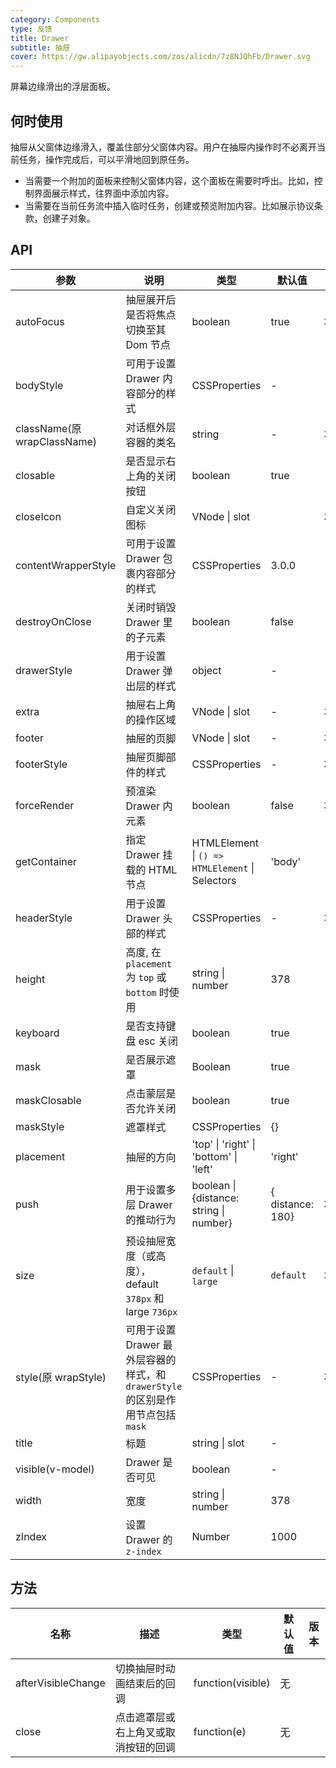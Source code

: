 ```yaml
---
category: Components
type: 反馈
title: Drawer
subtitle: 抽屉
cover: https://gw.alipayobjects.com/zos/alicdn/7z8NJQhFb/Drawer.svg
---
```


屏幕边缘滑出的浮层面板。

## 何时使用

抽屉从父窗体边缘滑入，覆盖住部分父窗体内容。用户在抽屉内操作时不必离开当前任务，操作完成后，可以平滑地回到原任务。

- 当需要一个附加的面板来控制父窗体内容，这个面板在需要时呼出。比如，控制界面展示样式，往界面中添加内容。
- 当需要在当前任务流中插入临时任务，创建或预览附加内容。比如展示协议条款，创建子对象。

## API

| 参数 | 说明 | 类型 | 默认值 | 版本 |
| --- | --- | --- | --- | --- |
| autoFocus | 抽屉展开后是否将焦点切换至其 Dom 节点 | boolean | true | 3.0.0 |
| bodyStyle | 可用于设置 Drawer 内容部分的样式 | CSSProperties | - |  |
| className(原 wrapClassName) | 对话框外层容器的类名 | string | - | 3.0.0 |
| closable | 是否显示右上角的关闭按钮 | boolean | true |  |
| closeIcon | 自定义关闭图标 | VNode \| slot | <CloseOutlined /> | 3.0.0 |
| contentWrapperStyle | 可用于设置 Drawer 包裹内容部分的样式 | CSSProperties | 3.0.0 |
| destroyOnClose | 关闭时销毁 Drawer 里的子元素 | boolean | false |  |
| drawerStyle | 用于设置 Drawer 弹出层的样式 | object | - |  |
| extra | 抽屉右上角的操作区域 | VNode \| slot | - | 3.0.0 |
| footer | 抽屉的页脚 | VNode \| slot | - | 3.0.0 |
| footerStyle | 抽屉页脚部件的样式 | CSSProperties | - | 3.0.0 |
| forceRender | 预渲染 Drawer 内元素 | boolean | false | 3.0.0 |
| getContainer | 指定 Drawer 挂载的 HTML 节点 | HTMLElement \| `() => HTMLElement` \| Selectors | 'body' |  |
| headerStyle | 用于设置 Drawer 头部的样式 | CSSProperties | - | 3.0.0 |
| height | 高度, 在 `placement` 为 `top` 或 `bottom` 时使用 | string \| number | 378 |  |
| keyboard | 是否支持键盘 esc 关闭 | boolean | true |  |
| mask | 是否展示遮罩 | Boolean | true |  |
| maskClosable | 点击蒙层是否允许关闭 | boolean | true |  |
| maskStyle | 遮罩样式 | CSSProperties | {} |  |
| placement | 抽屉的方向 | 'top' \| 'right' \| 'bottom' \| 'left' | 'right' |  |
| push | 用于设置多层 Drawer 的推动行为 | boolean \| {distance: string \| number} | { distance: 180} | 3.0.0 |
| size | 预设抽屉宽度（或高度），default `378px` 和 large `736px` | `default` \| `large` | `default` | 3.0.0 |
| style(原 wrapStyle) | 可用于设置 Drawer 最外层容器的样式，和 `drawerStyle` 的区别是作用节点包括 `mask` | CSSProperties | - | 3.0.0 |
| title | 标题 | string \| slot | - |  |
| visible(v-model) | Drawer 是否可见 | boolean | - |  |
| width | 宽度 | string \| number | 378 |  |
| zIndex | 设置 Drawer 的 `z-index` | Number | 1000 |  |

## 方法

| 名称               | 描述                                 | 类型              | 默认值 | 版本 |
| ------------------ | ------------------------------------ | ----------------- | ------ | ---- |
| afterVisibleChange | 切换抽屉时动画结束后的回调           | function(visible) | 无     |      |
| close              | 点击遮罩层或右上角叉或取消按钮的回调 | function(e)       | 无     |      |
